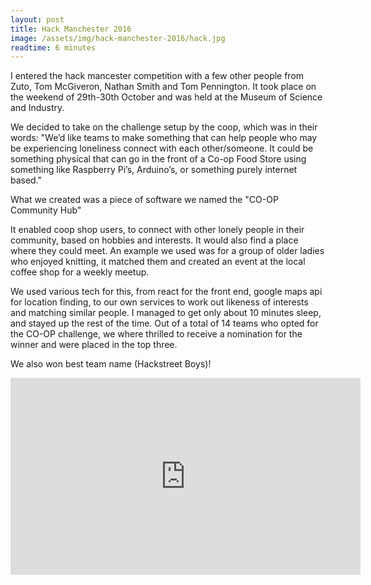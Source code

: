 ```yaml
---
layout: post
title: Hack Manchester 2016
image: /assets/img/hack-manchester-2016/hack.jpg
readtime: 6 minutes
---
```


I entered the hack mancester competition with a few other people from Zuto, Tom McGiveron, Nathan Smith and Tom Pennington. It took place on the weekend of 29th-30th October and was held at the Museum of Science and Industry.

We decided to take on the challenge setup by the coop, which was in their words:
"We’d like teams to make something that can help people who may be experiencing loneliness connect with each other/someone. It could be something physical that can go in the front of a Co-op Food Store using something like Raspberry Pi’s, Arduino’s, or something purely internet based."

What we created was a piece of software we named the "CO-OP Community Hub"

It enabled coop shop users, to connect with other lonely people in their community, based on hobbies and interests. It would also find a place where they could meet. An example we used was for a group of older ladies who enjoyed knitting, it matched them and created an event at the local coffee shop for a weekly meetup.

We used various tech for this, from react for the front end, google maps api for location finding, to our own services to work out likeness of interests and matching similar people. I managed to get only about 10 minutes sleep, and stayed up the rest of the time. Out of a total of 14 teams who opted for the CO-OP challenge, we where thrilled to receive a nomination for the winner and were placed in the top three.

We also won best team name (Hackstreet Boys)!

<iframe width="560" height="315" src="https://www.youtube.com/embed/ptBG-iqT6bo" frameborder="0" allow="autoplay; encrypted-media" allowfullscreen></iframe>